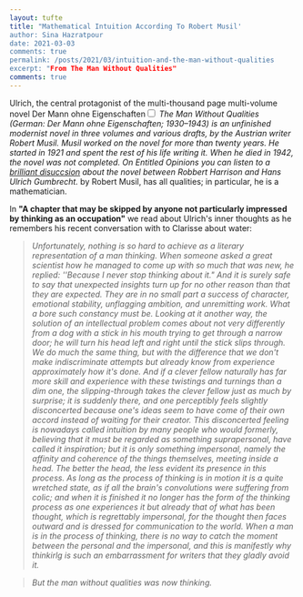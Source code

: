 ```yaml
---
layout: tufte
title: "Mathematical Intuition According To Robert Musil'
author: Sina Hazratpour
date: 2021-03-03
comments: true
permalink: /posts/2021/03/intuition-and-the-man-without-qualities 
excerpt: "From The Man Without Qualities"
comments: true
---
```


Ulrich, the central protagonist of the multi-thousand page multi-volume novel <span>Der Mann ohne Eigenschaften<label for="sn-musil-der-mann" class="margin-toggle sidenote-number"></label></span><input type="checkbox" id="sn-musil-der-mann" class="margin-toggle"/><span class="sidenote"><em> The Man Without Qualities (German: Der Mann ohne Eigenschaften; 1930–1943) is an unfinished modernist novel in three volumes and various drafts, by the Austrian writer Robert Musil. Musil worked on the novel for more than twenty years. He started in 1921 and spent the rest of his life writing it. When he died in 1942, the novel was not completed. On Entitled Opinions you can listen to a [brilliant disuccsion](https://entitledopinions.stanford.edu/hans-ulrich-gumbrecht-man-without-qualities) about the novel between Robbert Harrison and Hans Ulrich Gumbrecht. </em></span> by Robert Musil, has all qualities; in particular, he is a mathematician. 


In **"A chapter that may be skipped by anyone not particularly impressed by thinking as an occupation"** we read about Ulrich's inner thoughts as he remembers his recent conversation with to Clarisse about water: 


>_Unfortunately, nothing is so hard to achieve as a literary representation of a man thinking. When someone asked a great scientist how he managed to come up with so much that was new, he replied: ''Because I never stop thinking about it." And it is surely safe to say that unexpected insights turn up for no other reason than that they are expected. They are in no small part a success of character, emotional stability, unflagging ambition, and unremitting work. What a bore such constancy must be. Looking at it another way, the solution of an intellectual problem comes about not very differently from a dog with a stick in his mouth trying to get through a narrow door; he will turn his head left and right until the stick slips through. We do much the same thing, but with the difference that we don't make indiscriminate attempts but already know from experience approximately how it's done. And if a clever fellow naturally has far more skill and experience with these twistings and turnings than a dim one, the slipping-through takes the clever fellow just as much by surprise; it is suddenly there, and one perceptibly feels slightly disconcerted because one's ideas seem to have come of their own accord instead of waiting for their creator. This disconcerted feeling is nowadays called intuition by many people who would formerly, believing that it must be regarded as something suprapersonal, have called it inspiration; but it is only something impersonal, namely the affinity and coherence of the things themselves, meeting inside a head. The better the head, the less evident its presence in this process. As long as the process of thinking is in motion it is a quite wretched state, as if all the brain's convolutions were suffering from colic; and when it is finished it no longer has the form of the thinking process as one experiences it but already that of what has been thought, which is regrettably impersonal, for the thought then faces outward and is dressed for communication to the world. When a man is in the process of thinking, there is no way to catch the moment between the personal and the impersonal, and this is manifestly why thinkirlg is such an embarrassment for writers that they gladly avoid it._ 

>_But the man without qualities was now thinking._